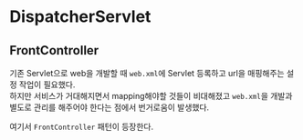 # DispatcherServlet

## FrontController

기존 Servlet으로 web을 개발할 때 `web.xml`에 Servlet 등록하고 url을 매핑해주는 설정 작업이 필요했다.  
하지만 서비스가 거대해지면서 mapping해야할 것들이 비대해졌고 `web.xml`을 개발과 별도로 관리를 해주어야 한다는 점에서 번거로움이 발생했다.  
  
여기서 `FrontController` 패턴이 등장한다.

